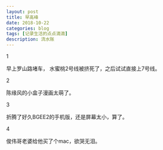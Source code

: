 ```yaml
---
layout: post
title: 早高峰
date: 2018-10-22
categories: blog
tags: [记录生活的点点滴滴]
description: 流水账
---
```


1 

早上罗山路堵车， 水蜜桃2号线被挤死了，之后试试直接上7号线。

2

陈缘风的小盒子漫画太萌了。

3

折腾了好久BGEE2的手机版，还是屏幕太小，算了。

4

俊伟哥老婆给他买了个mac，欲哭无泪。




